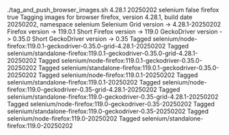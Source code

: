 ./tag_and_push_browser_images.sh 4.28.1 20250202 selenium false firefox true
Tagging images for browser firefox, version 4.28.1, build date 20250202, namespace selenium
Selenium Grid version -> 4.28.1-20250202
Firefox version -> 119.0.1
Short Firefox version -> 119.0
GeckoDriver version -> 0.35.0
Short GeckoDriver version -> 0.35
Tagged selenium/node-firefox:119.0.1-geckodriver-0.35.0-grid-4.28.1-20250202
Tagged selenium/standalone-firefox:119.0.1-geckodriver-0.35.0-grid-4.28.1-20250202
Tagged selenium/node-firefox:119.0.1-geckodriver-0.35.0-20250202
Tagged selenium/standalone-firefox:119.0.1-geckodriver-0.35.0-20250202
Tagged selenium/node-firefox:119.0.1-20250202
Tagged selenium/standalone-firefox:119.0.1-20250202
Tagged selenium/node-firefox:119.0-geckodriver-0.35-grid-4.28.1-20250202
Tagged selenium/standalone-firefox:119.0-geckodriver-0.35-grid-4.28.1-20250202
Tagged selenium/node-firefox:119.0-geckodriver-0.35-20250202
Tagged selenium/standalone-firefox:119.0-geckodriver-0.35-20250202
Tagged selenium/node-firefox:119.0-20250202
Tagged selenium/standalone-firefox:119.0-20250202
